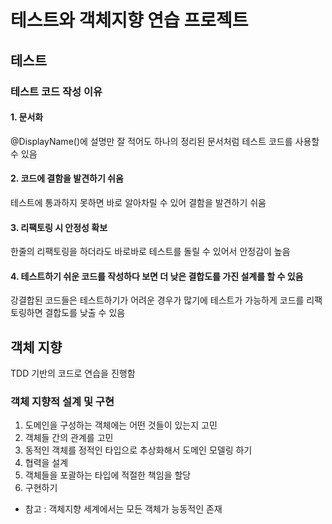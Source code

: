 # 테스트와 객체지향 연습 프로젝트

## 테스트

### 테스트 코드 작성 이유

#### 1. 문서화

@DisplayName()에 설명만 잘 적어도 하나의 정리된 문서처럼 테스트 코드를 사용할 수 있음

#### 2. 코드에 결함을 발견하기 쉬움

테스트에 통과하지 못하면 바로 알아차릴 수 있어 결함을 발견하기 쉬움

#### 3. 리팩토링 시 안정성 확보

한줄의 리팩토링을 하더라도 바로바로 테스트를 돌릴 수 있어서 안정감이 높음

#### 4. 테스트하기 쉬운 코드를 작성하다 보면 더 낮은 결합도를 가진 설계를 할 수 있음

강결합된 코드들은 테스트하기가 어려운 경우가 많기에 테스트가 가능하게 코드를 리팩토링하면 결합도를 낮출 수 있음


## 객체 지향

TDD 기반의 코드로 연습을 진행함

### 객체 지향적 설계 및 구현

1. 도메인을 구성하는 객체에는 어떤 것들이 있는지 고민
2. 객체들 간의 관계를 고민
3. 동적인 객체를 정적인 타입으로 추상화해서 도메인 모델링 하기
4. 협력을 설계
5. 객체들을 포괄하는 타입에 적절한 책임을 할당
6. 구현하기

- 참고 : 객체지향 세계에서는 모든 객체가 능동적인 존재